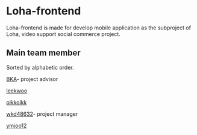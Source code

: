 # Loha-frontend
Loha-frontend is made for develop mobile application as the subproject of Loha, video support social commerce project.

## Main team member
Sorted by alphabetic order.

[BKA](https://github.com/AhnByungkyu)- project advisor

[leekwoo](https://github.com/leekwoo)

[oikkoikk](https://github.com/oikkoikk)

[wkd48632](https://github.com/wkd48632)- project manager

[ymjoo12](https://github.com/ymjoo12)


